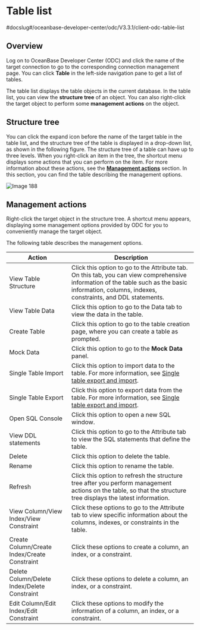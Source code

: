 Table list 
===============================
#docslug#/oceanbase-developer-center/odc/V3.3.1/client-odc-table-list


Overview 
-----------------------------

Log on to OceanBase Developer Center (ODC) and click the name of the target connection to go to the corresponding connection management page. You can click **Table** in the left-side navigation pane to get a list of tables. 

The table list displays the table objects in the current database. In the table list, you can view the **structure tree** of an object. You can also right-click the target object to perform some **management actions** on the object.

Structure tree 
-----------------------

You can click the expand icon before the name of the target table in the table list, and the structure tree of the table is displayed in a drop-down list, as shown in the following figure. The structure tree of a table can have up to three levels. When you right-click an item in the tree, the shortcut menu displays some actions that you can perform on the item. For more information about these actions, see the **[Management actions](#management-actions)** section. In this section, you can find the table describing the management options.

![Image 188](https://help-static-aliyun-doc.aliyuncs.com/assets/img/en-US/0977570461/p241374.png)

Management actions 
---------------------------

Right-click the target object in the structure tree. A shortcut menu appears, displaying some management options provided by ODC for you to conveniently manage the target object. 

The following table describes the management options.


|                    Action                    |                                                                                           Description                                                                                            |
|----------------------------------------------|--------------------------------------------------------------------------------------------------------------------------------------------------------------------------------------------------|
| View Table Structure                         | Click this option to go to the Attribute tab. On this tab, you can view comprehensive information of the table such as the basic information, columns, indexes, constraints, and DDL statements. |
| View Table Data                              | Click this option to go to the Data tab to view the data in the table.                                                                                                                           |
| Create Table                                 | Click this option to go to the table creation page, where you can create a table as prompted.                                                                                                    |
| Mock Data                                    | Click this option to go to the **Mock Data** panel.                                                                                                                                              |
| Single Table Import                          | Click this option to import data to the table. For more information, see [Single table export and import](../../../6.web-odc-user-guide/6.web-odc-use-tools/1.web-odc-data-export-and-import/4.web-odc-single-table-export-and-import.md).                                          |
| Single Table Export                          | Click this option to export data from the table. For more information, see [Single table export and import](../../../6.web-odc-user-guide/6.web-odc-use-tools/1.web-odc-data-export-and-import/4.web-odc-single-table-export-and-import.md).                                        |
| Open SQL Console                             | Click this option to open a new SQL window.                                                                                                                                                      |
| View DDL statements                          | Click this option to go to the Attribute tab to view the SQL statements that define the table.                                                                                                   |
| Delete                                       | Click this option to delete the table.                                                                                                                                                           |
| Rename                                       | Click this option to rename the table.                                                                                                                                                           |
| Refresh                                      | Click this option to refresh the structure tree after you perform management actions on the table, so that the structure tree displays the latest information.                                   |
| View Column/View Index/View Constraint       | Click these options to go to the Attribute tab to view specific information about the columns, indexes, or constraints in the table.                                                             |
| Create Column/Create Index/Create Constraint | Click these options to create a column, an index, or a constraint.                                                                                                                               |
| Delete Column/Delete Index/Delete Constraint | Click these options to delete a column, an index, or a constraint.                                                                                                                               |
| Edit Column/Edit Index/Edit Constraint       | Click these options to modify the information of a column, an index, or a constraint.                                                                                                            |



